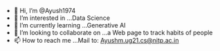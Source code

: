 - 👋 Hi, I’m @Ayush1974
- 👀 I’m interested in ...Data Science
- 🌱 I’m currently learning ...Generative AI
- 💞️ I’m looking to collaborate on ...a Web page to track habits of people
- 📫 How to reach me ...Mail to: Ayushm.ug21.cs@nitp.ac.in

<!---
Ayush1974/Ayush1974 is a ✨ special ✨ repository because its `README.md` (this file) appears on your GitHub profile.
You can click the Preview link to take a look at your changes.
--->

